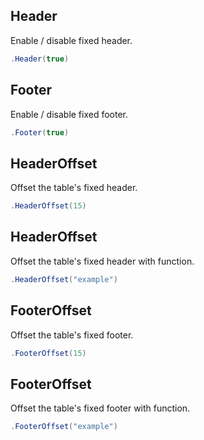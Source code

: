 ## Header
Enable / disable fixed header.
```csharp
.Header(true)
```

## Footer
Enable / disable fixed footer.
```csharp
.Footer(true)
```

## HeaderOffset
Offset the table's fixed header.
```csharp
.HeaderOffset(15)
```

## HeaderOffset
Offset the table's fixed header with function.
```csharp
.HeaderOffset("example")
```

## FooterOffset
Offset the table's fixed footer.
```csharp
.FooterOffset(15)
```

## FooterOffset
Offset the table's fixed footer with function.
```csharp
.FooterOffset("example")
```

